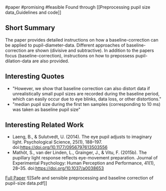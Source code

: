 #paper #promising #feasible
Found through [[Preprocessing pupil size data_Guidelines and code]]

## Short Summary ##
The paper provides detailed instructions on how a baseline-correction can be applied to pupil-diameter-data. Different approaches of baseline-correction are shown (divisive and subtractive).
In addition to the papers focus (baseline-correction), instructions on how to prepossess pupil-dilation-data are also provided.

## Interesting Quotes ##
- "However, we show that baseline correction can also distort data if unrealistically small pupil sizes are recorded during the baseline period, which can easily occur due to eye blinks, data loss, or other distortions."
- "median pupil size during the first ten samples (corresponding to 10 ms) was taken as baseline pupil size"

## Interesting Related Work ##
- Laeng, B., & Sulutvedt, U. (2014). The eye pupil adjusts to imaginary light. Psychological Science, 25(1), 188–197. doi:https://doi.org/10.1177/0956797613503556
- Mathôt, S., van der Linden, L., Grainger, J., & Vitu, F. (2015b). The pupillary light response reflects eye-movement preparation. Journal of Experimental Psychology: Human Perception and Performance, 41(1), 28–35. doi:https://doi.org/10.1037/a0038653

[Full Paper](https://link.springer.com/article/10.3758/s13428-017-1007-2) ![[Safe and sensible preprocessing and baseline correction of pupil-size data.pdf]]